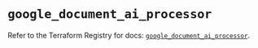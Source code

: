 # `google_document_ai_processor`

Refer to the Terraform Registry for docs: [`google_document_ai_processor`](https://registry.terraform.io/providers/hashicorp/google/6.49.1/docs/resources/document_ai_processor).
